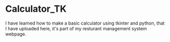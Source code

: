 # Calculator_TK
I have learned how to make a basic calculator using tkinter and python, that I have uploaded here, it's part of my resturant management system webpage.
